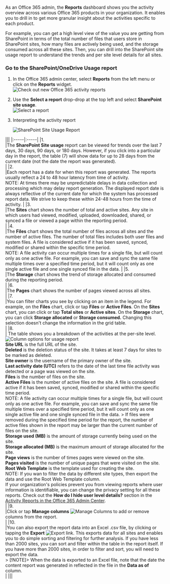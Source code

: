 <p>As an Office 365 admin, the <strong>Reports</strong> dashboard shows you the activity overview across various Office 365 products in your organization. It enables you to drill in to get more granular insight about the activities specific to each product.</p>
<p>For example, you can get a high level view of the value you are getting from SharePoint in terms of the total number of files that users store in SharePoint sites, how many files are actively being used, and the storage consumed across all these sites. Then, you can drill into the SharePoint site usage report to understand the trends and per site level details for all sites.</p>
<h3><strong>Go to the SharePoint/OneDrive Usage report</strong></h3>
<ol>
<li>
<p>In the Office 365 admin center, select <strong>Reports</strong> from the left menu or click on the <strong>Reports</strong> widget. <br/><img src="../..\Linked_Image_Files\2554deff-b840-4aa5-b2b2-83683996fedc.png" alt="Check out new Office 365 activity reports" /></p>
</li>
<li>
<p>Use the <strong>Select a report</strong> drop-drop at the top left and select <strong>SharePoint site usage</strong>. <br/><img src="../..\Linked_Image_Files\fb7bb8ea-eeb7-48c9-b739-601f41ddee16.png" alt="Select a report" /></p>
</li>
<li>
<p>Interpreting the activity report</p>
<p><img src="../..\Linked_Image_Files\4f88fb7d-9aa8-470e-9e23-e31caaf77d78.png" alt="SharePoint Site Usage Report" /></p>
</li>
</ol>
<p>|||
|:-----|:-----|
|1.  <br/> |The <strong>SharePoint Site usage</strong> report can be viewed for trends over the last 7 days, 30 days, 90 days, or 180 days. However, if you click into a particular day in the report, the table (7) will show data for up to 28 days from the current date (not the date the report was generated).  <br/> |
|2.  <br/> |Each report has a date for when this report was generated. The reports usually reflect a 24 to 48 hour latency from time of activity.  <br/> NOTE: At times there may be unpredictable delays in data collection and processing which may delay report generation. The displayed report date is always reflective of the current date for which the system has processed report data. We strive to keep these within 24-48 hours from the time of activity.           |
|3.  <br/> |The <strong>Sites</strong> chart shows the number of total and active sites. Any site in which users had viewed, modified, uploaded, downloaded, shared, or synced a file or viewed a page within the reporting period.  <br/> |
|4.  <br/> |The <strong>Files</strong> chart shows the total number of files across all sites and the number of active files. The number of total files includes both user files and system files. A file is considered active if it has been saved, synced, modified or shared within the specific time period.  <br/> NOTE: A file activity can occur multiple times for a single file, but will count only as one active file. For example, you can save and sync the same file multiple times over a specified time period, but it will count only as one single active file and one single synced file in the data.           |
|5.  <br/> |The <strong>Storage</strong> chart shows the trend of storage allocated and consumed during the reporting period.  <br/> |
|6.  <br/> |The <strong>Pages</strong> chart shows the number of pages viewed across all sites.  <br/> |
|7.  <br/> |You can filter charts you see by clicking on an item in the legend. For example, on the <strong>Files</strong> chart, click or tap <strong>Files</strong> or <strong>Active Files</strong>. On the <strong>Sites</strong> chart, you can click or tap <strong>Total sites</strong> or <strong>Active sites</strong>. On the <strong>Storage</strong> chart, you can click <strong>Storage allocated</strong> or <strong>Storage consumed.</strong> Changing this selection doesn't change the information in the grid table.  <br/> |
|8.  <br/> | The table shows you a breakdown of the activities at the per-site level.  <br/> <img src="../..\Linked_Image_Files\2a0a2c05-8119-4331-ad3a-ece820fe2eed.png" alt="Column options for usage report" />           <br/> <strong>Site URL</strong> is the full URL of the site.  <br/> <strong>Deleted</strong> is the deletion status of the site. It takes at least 7 days for sites to be marked as deleted.  <br/> <strong>Site owner</strong> is the username of the primary owner of the site.  <br/> <strong>Last activity date (UTC)</strong> refers to the date of the last time file activity was detected or a page was viewed on the site.  <br/> <strong>Files</strong> is the number of files on the site.  <br/> <strong>Active Files</strong> is the number of active files on the site. A file is considered active if it has been saved, synced, modified or shared within the specific time period.  <br/> NOTE: A file activity can occur multiple times for a single file, but will count only as one active file. For example, you can save and sync the same file multiple times over a specified time period, but it will count only as one single active file and one single synced file in the data. &gt;  If files were removed during the specified time period for the report, the number of active files shown in the report may be larger than the current number of files on the site.<br/><strong>Storage used (MB)</strong> is the amount of storage currently being used on the site.  <br/> <strong>Storage allocated (MB)</strong> is the maximum amount of storage allocated for the site.  <br/> <strong>Page views</strong> is the number of times pages were viewed on the site.  <br/> <strong>Pages visited</strong> is the number of unique pages that were visited on the site.  <br/> <strong>Root Web Template</strong> is the template used for creating the site.  <br/> NOTE: If you wan to filter the data by different site types, then export the data and use the Root Web Template column. <br/>If your organization's policies prevent you from viewing reports where user information is identifiable, you can change the privacy setting for all these reports. Check out the <strong>How do I hide user level details?</strong> section in the <a href="activity-reports.md">Activity Reports in the Office 365 Admin Center</a>.  <br/> |
|9.  <br/> |Click or tap  <strong>Manage columns</strong>  <img src="../..\Linked_Image_Files\13d2e536-de88-4db3-80c7-7a3a57298eb4.png" alt="Manage Columns" /> to add or remove columns from the report.  <br/> |
|10.  <br/> |You can also export the report data into an Excel .csv file, by clicking or tapping the <strong>Export</strong> <img src="../..\Linked_Image_Files\4dc548cc-8061-48d5-9240-6793affca43a.png" alt="Export" /> link. This exports data for all sites and enables you to do simple sorting and filtering for further analysis. If you have less than 2000 sites, you can sort and filter within the table in the report itself. If you have more than 2000 sites, in order to filter and sort, you will need to export the data.  <br/> &gt; [!NOTE]&gt; When the data is exported to an Excel file, note that the date the content report was generated in reflected in the file in the <strong>Data as of</strong> column.      <br/>   |
|||</p>
